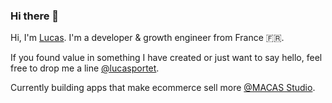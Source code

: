 ### Hi there 👋

Hi, I'm [Lucas](https://lucasportet.com). I'm a developer & growth engineer from France 🇫🇷.

If you found value in something I have created or just want to say hello, feel free to drop me a line [@lucasportet](https://twitter.com/lucasportet).

Currently building apps that make ecommerce sell more [@MACAS Studio](https://macas.studio).
